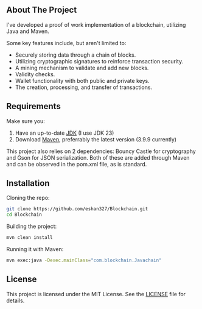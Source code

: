 ## About The Project

I've developed a proof of work implementation of a blockchain, utilizing Java and Maven.

Some key features include, but aren't limited to:
- Securely storing data through a chain of blocks.
- Utilizing cryptographic signatures to reinforce transaction security.
- A mining mechanism to validate and add new blocks.
- Validity checks.
- Wallet functionality with both public and private keys.
- The creation, processing, and transfer of transactions.

## Requirements
Make sure you:
1. Have an up-to-date [JDK](https://www.oracle.com/java/technologies/downloads/) (I use JDK 23)
2. Download [Maven](https://maven.apache.org/download.cgi), preferrably the latest version (3.9.9 currently)

This project also relies on 2 dependencies: Bouncy Castle for cryptography and Gson for JSON serialization. 
Both of these are added through Maven and can be observed in the pom.xml file, as is standard.

## Installation

Cloning the repo:
   ```sh
  git clone https://github.com/eshan327/Blockchain.git
  cd Blockchain
   ```
Building the project:
   ```sh
  mvn clean install
   ```
Running it with Maven:
   ```sh
  mvn exec:java -Dexec.mainClass="com.blockchain.Javachain"
   ```

## License
This project is licensed under the MIT License. See the [LICENSE](https://github.com/eshan327/Blockchain/blob/main/LICENSE) file for details.
